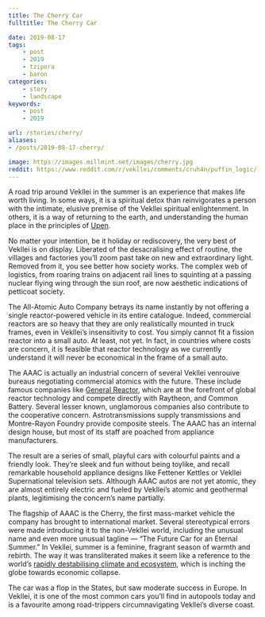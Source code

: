 ```yaml
---
title: The Cherry Car
fulltitle: The Cherry Car

date: 2019-08-17
tags:
    - post
    - 2019
    - tzipora
    - baron
categories:
    - story
    - landscape
keywords:
    - post
    - 2019

url: /stories/cherry/
aliases:
- /posts/2019-08-17-cherry/

image: https://images.millmint.net/images/cherry.jpg
reddit: https://www.reddit.com/r/vekllei/comments/cruh4n/puffin_logic/
---
```


A road trip around Vekllei in the summer is an experience that makes life worth living. In some ways, it is a spiritual detox than reinvigorates a person with the intimate, elusive premise of the Vekllei spiritual enlightenment. In others, it is a way of returning to the earth, and understanding the human place in the principles of [Upen](/utopia/culture/religion/).

No matter your intention, be it holiday or rediscovery, the very best of Vekllei is on display. Liberated of the desacralising effect of routine, the villages and factories you’ll zoom past take on new and extraordinary light. Removed from it, you see better how society works. The complex web of logistics, from roaring trains on adjacent rail lines to squinting at a passing nuclear flying wing through the sun roof, are now aesthetic indications of petticoat society.

The All-Atomic Auto Company betrays its name instantly by not offering a single reactor-powered vehicle in its entire catalogue. Indeed, commercial reactors are so heavy that they are only realistically mounted in truck frames, even in Vekllei’s insensitivity to cost. You simply cannot fit a fission reactor into a small auto. At least, not yet. In fact, in countries where costs are concern, it is feasible that reactor technology as we currently understand it will never be economical in the frame of a small auto.

The AAAC is actually an industrial concern of several Vekllei venrouive bureaus negotiating commercial atomics with the future. These include famous companies like [General Reactor](https://www.reddit.com/r/worldbuilding/comments/a64ahs/the_cosmojet/), which are at the forefront of global reactor technology and compete directly with Raytheon, and Common Battery. Several lesser known, unglamorous companies also contribute to the cooperative concern. Astrotransmissions supply transmissions and Montre-Rayon Foundry provide composite steels. The AAAC has an internal design house, but most of its staff are poached from appliance manufacturers.

The result are a series of small, playful cars with colourful paints and a friendly look. They’re sleek and fun without being toylike, and recall remarkable household appliance designs like Fettener Kettles or Vekllei Supernational television sets. Although AAAC autos are not yet atomic, they are almost entirely electric and fueled by Vekllei’s atomic and geothermal plants, legitimising the concern’s name partially.

The flagship of AAAC is the Cherry, the first mass-market vehicle the company has brought to international market. Several stereotypical errors were made introducing it to the non-Vekllei world, including the unusual name and even more unusual tagline — “The Future Car for an Eternal Summer.” In Vekllei, summer is a feminine, fragrant season of warmth and rebirth. The way it was transliterated makes it seem like a reference to the world’s [rapidly destabilising climate and ecosystem](https://www.reddit.com/r/worldbuilding/comments/c21zvo/hot_summers_in_the_arctic_and_newda_architecture/), which is inching the globe towards economic collapse.

The car was a flop in the States, but saw moderate success in Europe. In Vekllei, it is one of the most common cars you’ll find in autopools today and is a favourite among road-trippers circumnavigating Vekllei’s diverse coast.
